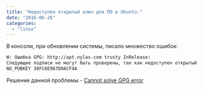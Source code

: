 ```yaml
---
title: "Недоступен открытый ключ для ПО в Ubuntu."
date: "2016-06-26"
categories: 
  - "linux"
---
```


В консоли, при обновлении системы, писало множество ошибок:

```bash
W: Ошибка GPG: http://apt.nylas.com trusty InRelease:
Следующие подписи не могут быть проверены, так как недоступен открытый ключ:
NO_PUBKEY 38FC6E967D0ACF4A
```

Решение данной проблемы - [Cannot solve GPG error](http://askubuntu.com/questions/511736/cannot-solve-gpg-error)
